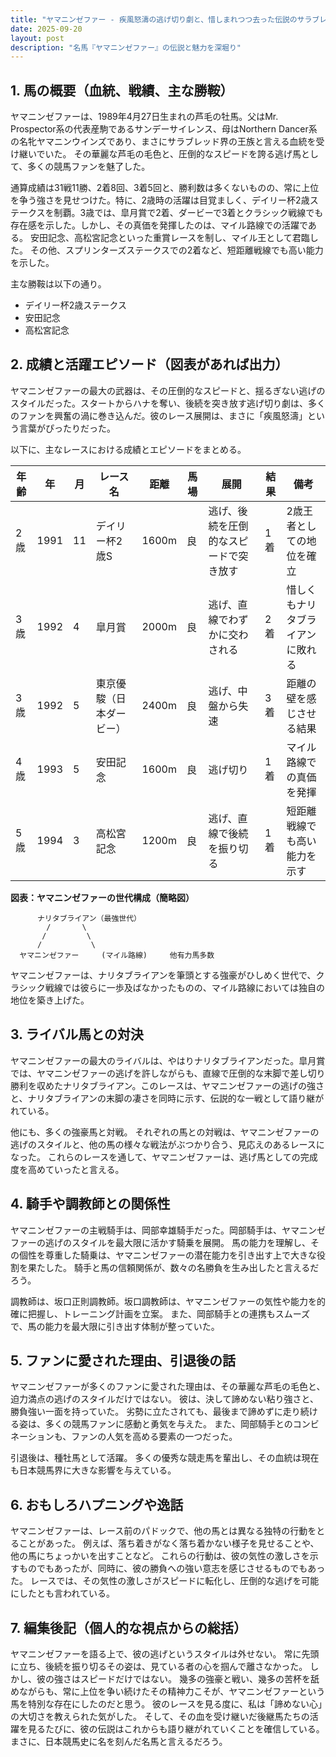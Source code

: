 ```yaml
---
title: "ヤマニンゼファー - 疾風怒濤の逃げ切り劇と、惜しまれつつ去った伝説のサラブレッド"
date: 2025-09-20
layout: post
description: "名馬『ヤマニンゼファー』の伝説と魅力を深堀り"
---
```


## 1. 馬の概要（血統、戦績、主な勝鞍）

ヤマニンゼファーは、1989年4月27日生まれの芦毛の牡馬。父はMr. Prospector系の代表産駒であるサンデーサイレンス、母はNorthern Dancer系の名牝ヤマニンウインズであり、まさにサラブレッド界の王族と言える血統を受け継いでいた。  その華麗な芦毛の毛色と、圧倒的なスピードを誇る逃げ馬として、多くの競馬ファンを魅了した。

通算成績は31戦11勝、2着8回、3着5回と、勝利数は多くないものの、常に上位を争う強さを見せつけた。特に、2歳時の活躍は目覚ましく、デイリー杯2歳ステークスを制覇。3歳では、皐月賞で2着、ダービーで3着とクラシック戦線でも存在感を示した。しかし、その真価を発揮したのは、マイル路線での活躍である。  安田記念、高松宮記念といった重賞レースを制し、マイル王として君臨した。  その他、スプリンターズステークスでの2着など、短距離戦線でも高い能力を示した。

主な勝鞍は以下の通り。

* デイリー杯2歳ステークス
* 安田記念
* 高松宮記念


## 2. 成績と活躍エピソード（図表があれば出力）

ヤマニンゼファーの最大の武器は、その圧倒的なスピードと、揺るぎない逃げのスタイルだった。スタートからハナを奪い、後続を突き放す逃げ切り劇は、多くのファンを興奮の渦に巻き込んだ。彼のレース展開は、まさに「疾風怒濤」という言葉がぴったりだった。

以下に、主なレースにおける成績とエピソードをまとめる。

| 年齢 | 年 | 月 | レース名             | 距離 | 馬場 | 展開                               | 結果 | 備考                                                         |
|------|----|----|----------------------|------|------|------------------------------------|-------|--------------------------------------------------------------|
| 2歳   | 1991 | 11 | デイリー杯2歳S       | 1600m | 良   | 逃げ、後続を圧倒的なスピードで突き放す       | 1着   | 2歳王者としての地位を確立                                     |
| 3歳   | 1992 | 4  | 皐月賞               | 2000m | 良   | 逃げ、直線でわずかに交わされる         | 2着   | 惜しくもナリタブライアンに敗れる                             |
| 3歳   | 1992 | 5  | 東京優駿（日本ダービー） | 2400m | 良   | 逃げ、中盤から失速                     | 3着   | 距離の壁を感じさせる結果                                       |
| 4歳   | 1993 | 5  | 安田記念               | 1600m | 良   | 逃げ切り                         | 1着   | マイル路線での真価を発揮                                     |
| 5歳   | 1994 | 3  | 高松宮記念             | 1200m | 良   | 逃げ、直線で後続を振り切る             | 1着   | 短距離戦線でも高い能力を示す                                   |


**図表：ヤマニンゼファーの世代構成（簡略図）**

```
      ナリタブライアン（最強世代）
        /       \
       /         \
      /           \
  ヤマニンゼファー     (マイル路線)     他有力馬多数
```

ヤマニンゼファーは、ナリタブライアンを筆頭とする強豪がひしめく世代で、クラシック戦線では彼らに一歩及ばなかったものの、マイル路線においては独自の地位を築き上げた。


## 3. ライバル馬との対決

ヤマニンゼファーの最大のライバルは、やはりナリタブライアンだった。皐月賞では、ヤマニンゼファーの逃げを許しながらも、直線で圧倒的な末脚で差し切り勝利を収めたナリタブライアン。このレースは、ヤマニンゼファーの逃げの強さと、ナリタブライアンの末脚の凄さを同時に示す、伝説的な一戦として語り継がれている。

他にも、多くの強豪馬と対戦。  それぞれの馬との対戦は、ヤマニンゼファーの逃げのスタイルと、他の馬の様々な戦法がぶつかり合う、見応えのあるレースになった。  これらのレースを通して、ヤマニンゼファーは、逃げ馬としての完成度を高めていったと言える。


## 4. 騎手や調教師との関係性

ヤマニンゼファーの主戦騎手は、岡部幸雄騎手だった。岡部騎手は、ヤマニンゼファーの逃げのスタイルを最大限に活かす騎乗を展開。  馬の能力を理解し、その個性を尊重した騎乗は、ヤマニンゼファーの潜在能力を引き出す上で大きな役割を果たした。  騎手と馬の信頼関係が、数々の名勝負を生み出したと言えるだろう。

調教師は、坂口正則調教師。坂口調教師は、ヤマニンゼファーの気性や能力を的確に把握し、トレーニング計画を立案。  また、岡部騎手との連携もスムーズで、馬の能力を最大限に引き出す体制が整っていた。


## 5. ファンに愛された理由、引退後の話

ヤマニンゼファーが多くのファンに愛された理由は、その華麗な芦毛の毛色と、迫力満点の逃げのスタイルだけではない。  彼は、決して諦めない粘り強さと、勝負強い一面を持っていた。  劣勢に立たされても、最後まで諦めずに走り続ける姿は、多くの競馬ファンに感動と勇気を与えた。  また、岡部騎手とのコンビネーションも、ファンの人気を高める要素の一つだった。

引退後は、種牡馬として活躍。  多くの優秀な競走馬を輩出し、その血統は現在も日本競馬界に大きな影響を与えている。


## 6. おもしろハプニングや逸話

ヤマニンゼファーは、レース前のパドックで、他の馬とは異なる独特の行動をとることがあった。  例えば、落ち着きがなく落ち着かない様子を見せることや、他の馬にちょっかいを出すことなど。  これらの行動は、彼の気性の激しさを示すものでもあったが、同時に、彼の勝負への強い意志を感じさせるものでもあった。  レースでは、その気性の激しさがスピードに転化し、圧倒的な逃げを可能にしたとも言われている。


## 7. 編集後記（個人的な視点からの総括）

ヤマニンゼファーを語る上で、彼の逃げというスタイルは外せない。  常に先頭に立ち、後続を振り切るその姿は、見ている者の心を掴んで離さなかった。  しかし、彼の強さはスピードだけではない。  幾多の強豪と戦い、幾多の苦杯を舐めながらも、常に上位を争い続けたその精神力こそが、ヤマニンゼファーという馬を特別な存在にしたのだと思う。  彼のレースを見る度に、私は「諦めない心」の大切さを教えられた気がした。  そして、その血を受け継いだ後継馬たちの活躍を見るたびに、彼の伝説はこれからも語り継がれていくことを確信している。  まさに、日本競馬史に名を刻んだ名馬と言えるだろう。
